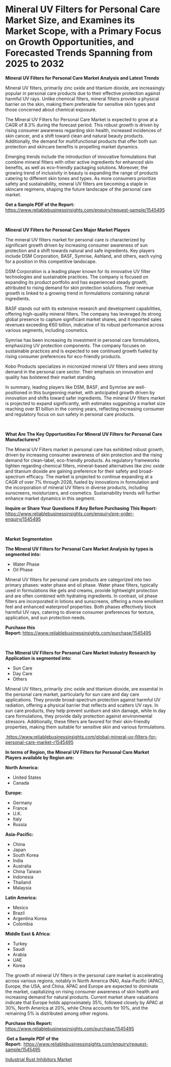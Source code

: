 <p><h1>Mineral UV Filters for Personal Care Market Size, and Examines its Market Scope, with a Primary Focus on Growth Opportunities, and Forecasted Trends Spanning from 2025 to 2032</h1></p><p><strong>Mineral UV Filters for Personal Care Market Analysis and Latest Trends</strong></p>
<p><p>Mineral UV filters, primarily zinc oxide and titanium dioxide, are increasingly popular in personal care products due to their effective protection against harmful UV rays. Unlike chemical filters, mineral filters provide a physical barrier on the skin, making them preferable for sensitive skin types and those concerned about chemical exposure. </p><p>The Mineral UV Filters for Personal Care Market is expected to grow at a CAGR of 8.3% during the forecast period. This robust growth is driven by rising consumer awareness regarding skin health, increased incidences of skin cancer, and a shift toward clean and natural beauty products. Additionally, the demand for multifunctional products that offer both sun protection and skincare benefits is propelling market dynamics. </p><p>Emerging trends include the introduction of innovative formulations that combine mineral filters with other active ingredients for enhanced skin benefits, as well as eco-friendly packaging solutions. Moreover, the growing trend of inclusivity in beauty is expanding the range of products catering to different skin tones and types. As more consumers prioritize safety and sustainability, mineral UV filters are becoming a staple in skincare regimens, shaping the future landscape of the personal care market.</p></p>
<p><strong>Get a Sample PDF of the Report:&nbsp;</strong> <a href="https://www.reliablebusinessinsights.com/enquiry/request-sample/1545495?utm_campaign=3582&utm_medium=2&utm_source=Github&utm_content=ia&utm_term=02042025&utm_id=mineral-uv-filters-for-personal-care">https://www.reliablebusinessinsights.com/enquiry/request-sample/1545495</a></p>
<p>&nbsp;</p>
<p><strong>Mineral UV Filters for Personal Care Major Market Players</strong></p>
<p><p>The mineral UV filters market for personal care is characterized by significant growth driven by increasing consumer awareness of sun protection and a shift towards natural and safe ingredients. Key players include DSM Corporation, BASF, Symrise, Ashland, and others, each vying for a position in this competitive landscape.</p><p>DSM Corporation is a leading player known for its innovative UV filter technologies and sustainable practices. The company is focused on expanding its product portfolio and has experienced steady growth, attributed to rising demand for skin protection solutions. Their revenue growth is linked to a growing trend in formulations containing natural ingredients.</p><p>BASF stands out with its extensive research and development capabilities, offering high-quality mineral filters. The company has leveraged its strong global presence to capture significant market shares, and it reported sales revenues exceeding €60 billion, indicative of its robust performance across various segments, including cosmetics.</p><p>Symrise has been increasing its investment in personal care formulations, emphasizing UV protection components. The company focuses on sustainable practices and is expected to see continued growth fueled by rising consumer preferences for eco-friendly products.</p><p>Kobo Products specializes in micronized mineral UV filters and sees strong demand in the personal care sector. Their emphasis on innovation and quality has bolstered their market standing.</p><p>In summary, leading players like DSM, BASF, and Symrise are well-positioned in this burgeoning market, with anticipated growth driven by innovation and shifts toward safer ingredients. The mineral UV filters market is projected to expand significantly, with estimates suggesting a market size reaching over $1 billion in the coming years, reflecting increasing consumer and regulatory focus on sun safety in personal care products.</p></p>
<p>&nbsp;</p>
<p><strong>What Are The Key Opportunities For Mineral UV Filters for Personal Care Manufacturers?</strong></p>
<p><p>The Mineral UV Filters market in personal care has exhibited robust growth, driven by increasing consumer awareness of skin protection and the rising demand for clean-label, eco-friendly products. As regulatory frameworks tighten regarding chemical filters, mineral-based alternatives like zinc oxide and titanium dioxide are gaining preference for their safety and broad-spectrum efficacy. The market is projected to continue expanding at a CAGR of over 7% through 2028, fueled by innovations in formulation and the incorporation of mineral UV filters in diverse products, including sunscreens, moisturizers, and cosmetics. Sustainability trends will further enhance market dynamics in this segment.</p></p>
<p><strong>Inquire or Share Your Questions If Any Before Purchasing This Report:</strong> <a href="https://www.reliablebusinessinsights.com/enquiry/pre-order-enquiry/1545495?utm_campaign=3582&utm_medium=2&utm_source=Github&utm_content=ia&utm_term=02042025&utm_id=mineral-uv-filters-for-personal-care">https://www.reliablebusinessinsights.com/enquiry/pre-order-enquiry/1545495</a></p>
<p>&nbsp;</p>
<p><strong>Market Segmentation</strong></p>
<p><strong>The Mineral UV Filters for Personal Care Market Analysis by types is segmented into:</strong></p>
<p><ul><li>Water Phase</li><li>Oil Phase</li></ul></p>
<p><p>Mineral UV filters for personal care products are categorized into two primary phases: water phase and oil phase. Water phase filters, typically used in formulations like gels and creams, provide lightweight protection and are often combined with hydrating ingredients. In contrast, oil phase filters are incorporated in lotions and sunscreens, offering a more emollient feel and enhanced waterproof properties. Both phases effectively block harmful UV rays, catering to diverse consumer preferences for texture, application, and sun protection needs.</p></p>
<p><strong>Purchase this Report:&nbsp;</strong><a href="https://www.reliablebusinessinsights.com/purchase/1545495?utm_campaign=3582&utm_medium=2&utm_source=Github&utm_content=ia&utm_term=02042025&utm_id=mineral-uv-filters-for-personal-care">https://www.reliablebusinessinsights.com/purchase/1545495</a></p>
<p>&nbsp;</p>
<p><strong>The Mineral UV Filters for Personal Care Market Industry Research by Application is segmented into:</strong></p>
<p><ul><li>Sun Care</li><li>Day Care</li><li>Others</li></ul></p>
<p><p>Mineral UV filters, primarily zinc oxide and titanium dioxide, are essential in the personal care market, particularly for sun care and day care applications. They provide broad-spectrum protection against harmful UV radiation, offering a physical barrier that reflects and scatters UV rays. In sun care products, they help prevent sunburn and skin damage, while in day care formulations, they provide daily protection against environmental stressors. Additionally, these filters are favored for their skin-friendly properties, making them suitable for sensitive skin and various formulations.</p></p>
<p><a href="https://www.reliablebusinessinsights.com/global-mineral-uv-filters-for-personal-care-market-r1545495?utm_campaign=3582&utm_medium=2&utm_source=Github&utm_content=ia&utm_term=02042025&utm_id=mineral-uv-filters-for-personal-care">&nbsp;https://www.reliablebusinessinsights.com/global-mineral-uv-filters-for-personal-care-market-r1545495</a></p>
<p><strong>In terms of Region, the Mineral UV Filters for Personal Care Market Players available by Region are:</strong></p>
<p>
    <p> <strong> North America: </strong>
        <ul>
            <li>United States</li>
            <li>Canada</li>
        </ul>
        </p> 
    <p> <strong> Europe: </strong>
        <ul>
            <li>Germany</li>
            <li>France</li>
            <li>U.K.</li>
            <li>Italy</li>
            <li>Russia</li>
        </ul>
        </p> 
    <p> <strong> Asia-Pacific: </strong>
        <ul>
            <li>China</li>
            <li>Japan</li>
            <li>South Korea</li>
            <li>India</li>
            <li>Australia</li>
            <li>China Taiwan</li>
            <li>Indonesia</li>
            <li>Thailand</li>
            <li>Malaysia</li>
        </ul>
        </p> 
    <p> <strong> Latin America: </strong>
        <ul>
            <li>Mexico</li>
            <li>Brazil</li>
            <li>Argentina Korea</li>
            <li>Colombia</li>
        </ul>
        </p> 
    <p> <strong> Middle East & Africa: </strong>
        <ul>
            <li>Turkey</li>
            <li>Saudi</li>
            <li>Arabia</li>
            <li>UAE</li>
            <li>Korea</li>
        </ul>
    </p>
    </p>
<p><p>The growth of mineral UV filters in the personal care market is accelerating across various regions, notably in North America (NA), Asia-Pacific (APAC), Europe, the USA, and China. APAC and Europe are expected to dominate the market, capitalizing on rising consumer awareness of skin health and increasing demand for natural products. Current market share valuations indicate that Europe holds approximately 35%, followed closely by APAC at 30%, North America at 20%, while China accounts for 10%, and the remaining 5% is distributed among other regions.</p></p>
<p><strong>Purchase this Report: </strong><a href="https://www.reliablebusinessinsights.com/purchase/1545495?utm_campaign=3582&utm_medium=2&utm_source=Github&utm_content=ia&utm_term=02042025&utm_id=mineral-uv-filters-for-personal-care">https://www.reliablebusinessinsights.com/purchase/1545495</a></p>
<p>&nbsp;<strong>Get a Sample PDF of the Report:&nbsp;&nbsp;</strong><a href="https://www.reliablebusinessinsights.com/enquiry/request-sample/1545495?utm_campaign=3582&utm_medium=2&utm_source=Github&utm_content=ia&utm_term=02042025&utm_id=mineral-uv-filters-for-personal-care">https://www.reliablebusinessinsights.com/enquiry/request-sample/1545495</a></p>
<p><strong></strong></p>
<p><p><a href="https://github.com/belhejmawoue/Market-Research-Report-List-1/blob/main/industrial-rust-inhibitors-market.md?utm_campaign=3582&utm_medium=2&utm_source=Github&utm_content=ia&utm_term=02042025&utm_id=mineral-uv-filters-for-personal-care">Industrial Rust Inhibitors Market</a></p></p>